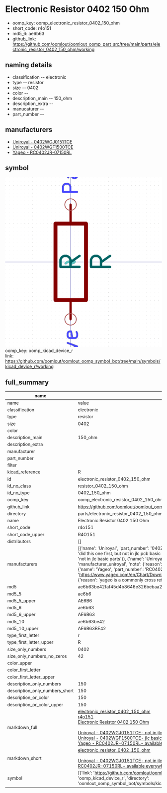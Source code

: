 # Electronic Resistor 0402 150 Ohm

  
* oomp_key: oomp_electronic_resistor_0402_150_ohm 
* short_code: r4o151
* md5_6: ae6b63  
* github_link: https://github.com/oomlout/oomlout_oomp_part_src/tree/main/parts/electronic_resistor_0402_150_ohm/working  
## naming details
* classification -- electronic
* type -- resistor
* size -- 0402
* color -- 
* description_main -- 150_ohm
* description_extra -- 
* manucaturer -- 
* part_number -- 


## manufacturers
* [Uniroyal - 0402WGJ0151TCE]()  
* [Uniroyal - 0402WGF1500TCE]()  
* [Yageo - RC0402JR-07150RL](https://www.yageo.com/en/Chart/Download/pdf/RC0402JR-07150RL)  

## symbol

![](symbol/0/working/working_600.png)  
oomp_key: oomp_kicad_device_r  
link: https://github.com/oomlout/oomlout_oomp_symbol_bot/tree/main/symbols/kicad_device_r/working  


## full_summary
| name | value | 
| --- | --- | 
| name | value | 
| classification | electronic | 
| type | resistor | 
| size | 0402 | 
| color |  | 
| description_main | 150_ohm | 
| description_extra |  | 
| manufacturer |  | 
| part_number |  | 
| filter |  | 
| kicad_reference | R | 
| id | electronic_resistor_0402_150_ohm | 
| id_no_class | resistor_0402_150_ohm | 
| id_no_type | 0402_150_ohm | 
| oomp_key | oomp_electronic_resistor_0402_150_ohm | 
| github_link | https://github.com/oomlout/oomlout_oomp_part_src/tree/main/parts/electronic_resistor_0402_150_ohm/working | 
| directory | parts/electronic_resistor_0402_150_ohm | 
| name | Electronic Resistor 0402 150 Ohm | 
| short_code | r4o151 | 
| short_code_upper | R4O151 | 
| distributors | [] | 
| manufacturers | [{'name': 'Uniroyal', 'part_number': '0402WGJ0151TCE', 'link': '', 'id': 'manufacturer_uniroyal', 'note': {'reason': 'did this one first, but not in jlc pcb basic parts and 1 percent are and they are the same price', 'reason_short': 'not in jlc basic parts'}}, {'name': 'Uniroyal', 'part_number': '0402WGF1500TCE', 'link': '', 'id': 'manufacturer_uniroyal', 'note': {'reason': 'in the jlc basic parts catalogue', 'reason_short': 'jlc basic part'}}, {'name': 'Yageo', 'part_number': 'RC0402JR-07150RL', 'link': 'https://www.yageo.com/en/Chart/Download/pdf/RC0402JR-07150RL', 'id': 'manufacturer_yageo', 'note': {'reason': 'yageo is a commonly cross referenced part number', 'reason_short': 'available everywhere'}}] | 
| md5 | ae6b63be42faf45d4b8646e326bebaa2 | 
| md5_5 | ae6b6 | 
| md5_5_upper | AE6B6 | 
| md5_6 | ae6b63 | 
| md5_6_upper | AE6B63 | 
| md5_10 | ae6b63be42 | 
| md5_10_upper | AE6B63BE42 | 
| type_first_letter | r | 
| type_first_letter_upper | R | 
| size_only_numbers | 0402 | 
| size_only_numbers_no_zeros | 42 | 
| color_upper |  | 
| color_first_letter |  | 
| color_first_letter_upper |  | 
| description_only_numbers | 150 | 
| description_only_numbers_short | 150 | 
| description_or_color | 150 | 
| description_or_color_upper | 150 | 
| markdown_full | [electronic_resistor_0402_150_ohm](https://github.com/oomlout/oomlout_oomp_part_src/tree/main/parts/electronic_resistor_0402_150_ohm/working)<br>[r4o151](https://github.com/oomlout/oomlout_oomp_part_src/tree/main/parts/electronic_resistor_0402_150_ohm/working)<br>[Electronic Resistor 0402 150 Ohm](https://github.com/oomlout/oomlout_oomp_part_src/tree/main/parts/electronic_resistor_0402_150_ohm/working)<br><br>[Uniroyal - 0402WGJ0151TCE- not in jlc basic parts]() [(L)  ](https://www.lcsc.com/search?q=0402WGJ0151TCE)[(D)  ](https://www.digikey.com/en/products?keywords=0402WGJ0151TCE)[(M)  ](https://www.mouser.com/Search/Refine?Keyword=0402WGJ0151TCE)[(N)  ](https://www.newark.com/search?st=0402WGJ0151TCE)[(SZ)  ](https://so.szlcsc.com/global.html?k=0402WGJ0151TCE)<br>[Uniroyal - 0402WGF1500TCE- jlc basic part]() [(L)  ](https://www.lcsc.com/search?q=0402WGF1500TCE)[(D)  ](https://www.digikey.com/en/products?keywords=0402WGF1500TCE)[(M)  ](https://www.mouser.com/Search/Refine?Keyword=0402WGF1500TCE)[(N)  ](https://www.newark.com/search?st=0402WGF1500TCE)[(SZ)  ](https://so.szlcsc.com/global.html?k=0402WGF1500TCE)<br>[Yageo - RC0402JR-07150RL- available everywhere](https://www.yageo.com/en/Chart/Download/pdf/RC0402JR-07150RL) [(L)  ](https://www.lcsc.com/search?q=RC0402JR-07150RL)[(D)  ](https://www.digikey.com/en/products?keywords=RC0402JR-07150RL)[(M)  ](https://www.mouser.com/Search/Refine?Keyword=RC0402JR-07150RL)[(N)  ](https://www.newark.com/search?st=RC0402JR-07150RL)[(SZ)  ](https://so.szlcsc.com/global.html?k=RC0402JR-07150RL)<br> | 
| markdown_short | [electronic_resistor_0402_150_ohm](https://github.com/oomlout/oomlout_oomp_part_src/tree/main/parts/electronic_resistor_0402_150_ohm/working)<br><br>[Uniroyal - 0402WGJ0151TCE- not in jlc basic parts]()[Uniroyal - 0402WGF1500TCE- jlc basic part]()[Yageo - RC0402JR-07150RL- available everywhere](https://www.yageo.com/en/Chart/Download/pdf/RC0402JR-07150RL) | 
| symbol | [{'link': 'https://github.com/oomlout/oomlout_oomp_symbol_bot/tree/main/symbols/kicad_device_r', 'oomp_key': 'oomp_kicad_device_r', 'directory': 'oomlout_oomp_symbol_bot/symbols/kicad_device_r//working/working.kicad_sym'}] | 
